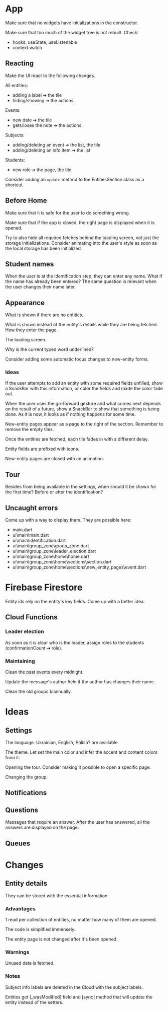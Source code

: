 # App

Make sure that no widgets have initializations in the constructor.

Make sure that too much of the widget tree is not rebuilt. Check:
- hooks: useState, useListenable
- context.watch

## Reacting

Make the UI react to the following changes.

All entities:
- adding a label ➔ the tile
- hiding/showing ➔ the actions

Events:
- new date ➔ the tile
- gets/loses the note ➔ the actions

Subjects:
- adding/deleting an event ➔ the list, the tile
- adding/deleting an info item ➔ the list

Students:
- new role ➔ the page, the tile

Consider adding an `update` method to the EntitiesSection class as a shortcut.

## Before Home

Make sure that it is safe for the user to do something wrong.

Make sure that if the app is closed, the right page is displayed when it is opened.

Try to also hide all required fetches behind the loading screen, not just the storage initializations.
Consider animating into the user's style as soon as the local storage has been initialized.

## Student names

When the user is at the identification step, they can enter any name. What if the name has already been entered?
The same question is relevant when the user changes their name later.

## Appearance

What is shown if there are no entities.

What is shown instead of the entity's details while they are being fetched.
How they enter the page.

The loading screen.

Why is the current typed word underlined?

Consider adding some automatic focus changes to new-entity forms.

### Ideas

If the user attempts to add an entity with some required fields unfilled, show a SnackBar with this information,
or color the fields and made the color fade out.

When the user uses the go-forward gesture and what comes next depends on the result of a future,
show a SnackBar to show that something is being done. As it is now, it looks as if nothing happens for some time.

New-entity pages appear as a page to the right of the section.
Remember to remove the empty tiles.

Once the entities are fetched, each tile fades in with a different delay.

Entity fields are prefixed with icons.

New-entity pages are closed with an animation.

## Tour

Besides from being available in the settings, when should it be shown for the first time?
Before or after the identification?

## Uncaught errors

Come up with a way to display them. They are possible here:
- main.dart
- ui\main\main.dart
- ui\main\identification.dart
- ui\main\group_zone\group_zone.dart
- ui\main\group_zone\leader_election.dart
- ui\main\group_zone\home\home.dart
- ui\main\group_zone\home\sections\section.dart
- ui\main\group_zone\home\sections\new_entity_pages\event.dart

# Firebase Firestore

Entity ids rely on the entity's key fields. Come up with a better idea.

## Cloud Functions

### Leader election

As soon as it is clear who is the leader, assign roles to the students (confirmationCount ➔ role).

### Maintaining

Clean the past events every midnight.

Update the message's author field if the author has changes their name.

Clean the old groups biannually.

# Ideas

## Settings

The language. Ukrainian, English, Polish? are available.

The theme. Let set the main color and infer the accent and content colors from it.

Opening the tour. Consider making it possible to open a specific page.

Changing the group.

## Notifications

## Questions

Messages that require an answer. After the user has answered, all the answers are displayed on the page.

## Queues

# Changes

## Entity details

They can be stored with the essential information.

### Advantages

1 read per collection of entities, no matter how many of them are opened.

The code is simplified immensely.

The entity page is not changed after it's been opened.

### Warnings

Unused data is fetched.

### Notes

Subject info labels are deleted in the Cloud with the subject labels.

Entities get [_wasModified] field and [sync] method that will update the entity instead of the setters.
